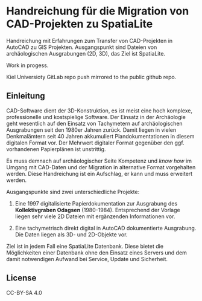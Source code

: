 # Handreichung für die Migration von CAD-Projekten zu SpatiaLite

Handreichung mit Erfahrungen zum Transfer von CAD-Projekten in AutoCAD zu GIS Projekten. Ausgangspunkt sind Dateien von archäologischen Ausgrabungen (2D, 3D), das Ziel ist SpatiaLite. 

Work in progess.

Kiel Universioty GitLab repo push mirrored to the public github repo.

## Einleitung

CAD-Software dient der 3D-Konstruktion, es ist meist eine hoch komplexe, professionelle und kostspielige Software. Der Einsatz in der Archäologie geht wesentlich auf den Einsatz von Tachymetern auf archäologischen Ausgrabungen seit den 1980er Jahren zurück. Damit liegen in vielen Denkmalämtern seit 40 Jahren akkumuliert Plandokumentationen in diesem digitalen Format vor. Der Mehrwert digitaler Format gegenüber den ggf. vorhandenen Papierplänen ist unstrittig. 

Es muss demnach auf archäologischer Seite Kompetenz und *know how* im Umgang mit CAD-Daten und der Migration in alternative Format vorgehalten werden. Diese Handreichung ist ein Aufschlag, er kann und muss erweitert werden.

Ausgangspunkte sind zwei unterschiedliche Projekte:

 1. Eine 1997 digitalisierte Papierdokumentation zur Ausgrabung des **Kollektivgraben Odagsen** (1980-1984). Entsprechend der Vorlage liegen sehr viele 2D Dateien mit ergänzenden Informationen vor.

 2. Eine tachymetrisch direkt digital in AutoCAD dokumentierte Ausgrabung. Die Daten liegen als 3D- und 2D-Objekte vor.
 
Ziel ist in jedem Fall eine SpatiaLite Datenbank. Diese bietet die Möglichkeiten einer Datenbank ohne den Einsatz eines Servers und dem damit notwendigen Aufwand bei Service, Update und Sicherheit. 

## License
CC-BY-SA 4.0
